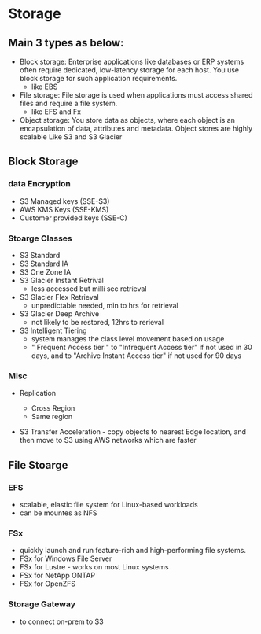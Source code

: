 # Storage

## Main 3 types as below:

* Block storage: Enterprise applications like databases or ERP systems often require dedicated, low-latency storage for each host. You use block storage for such application requirements.
    * like EBS
* File storage: File storage is used when applications must access shared files and require a file system.
    * like EFS and Fx
* Object storage: You store data as objects, where each object is an encapsulation of data, attributes and metadata. Object stores are highly scalable
    Like S3 and S3 Glacier

## Block Storage

### data Encryption

* S3 Managed keys (SSE-S3)
* AWS KMS Keys (SSE-KMS)
* Customer provided keys (SSE-C)


### Stoarge Classes

* S3 Standard
* S3 Standard IA
* S3 One Zone IA
* S3 Glacier Instant Retrival
    - less accessed but milli sec retrieval 
* S3 Glacier Flex Retrieval
    - unpredictable needed, min to hrs for retrieval
* S3 Glacier Deep Archive
    - not likely to be restored, 12hrs to rerieval 
* S3 Intelligent Tiering
    - system manages the class level movement based on usage
    - " Frequent Access tier " to "Infrequent Access tier" if not used in 30 days, and to "Archive Instant Access tier" if not used for 90 days


### Misc 

* Replication
    - Cross Region
    - Same region

* S3 Transfer Acceleration - copy objects to nearest Edge location, and then move to S3 using AWS networks which are faster


## File Stoarge

### EFS

* scalable, elastic file system for Linux-based workloads
* can be mountes as NFS

### FSx

* quickly launch and run feature-rich and high-performing file systems.
* FSx for Windows File Server
* FSx for Lustre - works on most Linux systems
* FSx for NetApp ONTAP 
* FSx for OpenZFS 



### Storage Gateway

* to connect on-prem to S3
